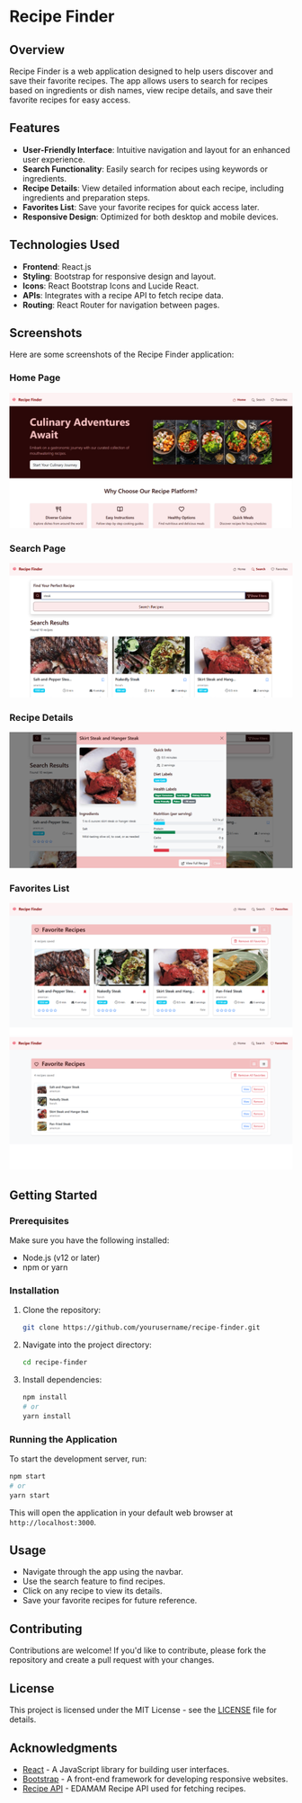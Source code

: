 # Recipe Finder

## Overview
Recipe Finder is a web application designed to help users discover and save their favorite recipes. The app allows users to search for recipes based on ingredients or dish names, view recipe details, and save their favorite recipes for easy access.

## Features
- **User-Friendly Interface**: Intuitive navigation and layout for an enhanced user experience.
- **Search Functionality**: Easily search for recipes using keywords or ingredients.
- **Recipe Details**: View detailed information about each recipe, including ingredients and preparation steps.
- **Favorites List**: Save your favorite recipes for quick access later.
- **Responsive Design**: Optimized for both desktop and mobile devices.

## Technologies Used
- **Frontend**: React.js
- **Styling**: Bootstrap for responsive design and layout.
- **Icons**: React Bootstrap Icons and Lucide React.
- **APIs**: Integrates with a recipe API to fetch recipe data.
- **Routing**: React Router for navigation between pages.


## Screenshots
Here are some screenshots of the Recipe Finder application:

### Home Page
![Home Page](src/screenshots/home-page.png)

### Search Page
![Search Page](src/screenshots/search-page.png)

### Recipe Details
![Recipe Details](src/screenshots/recipe-details.png)

### Favorites List
![Favorites List](src/screenshots/favorites-list1.png)
![Favorites List](src/screenshots/favorites-list2.png)

## Getting Started

### Prerequisites
Make sure you have the following installed:
- Node.js (v12 or later)
- npm or yarn

### Installation
1. Clone the repository:
   ```bash
   git clone https://github.com/yourusername/recipe-finder.git
   ```
2. Navigate into the project directory:
   ```bash
   cd recipe-finder
   ```
3. Install dependencies:
   ```bash
   npm install
   # or
   yarn install
   ```

### Running the Application
To start the development server, run:
```bash
npm start
# or
yarn start
```
This will open the application in your default web browser at `http://localhost:3000`.

## Usage
- Navigate through the app using the navbar.
- Use the search feature to find recipes.
- Click on any recipe to view its details.
- Save your favorite recipes for future reference.

## Contributing
Contributions are welcome! If you'd like to contribute, please fork the repository and create a pull request with your changes.

## License
This project is licensed under the MIT License - see the [LICENSE](LICENSE) file for details.

## Acknowledgments
- [React](https://reactjs.org/) - A JavaScript library for building user interfaces.
- [Bootstrap](https://getbootstrap.com/) - A front-end framework for developing responsive websites.
- [Recipe API](https://developer.edamam.com/edamam-recipe-api) - EDAMAM Recipe API used for fetching recipes.

